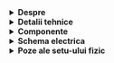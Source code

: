 <details>
  <summary> <b> Despre </b> </summary>

  ## Descrierea temei:
  
  - Aceasta tema simuleaza un joc TypeRacer.
  - Jocul va implica utilizarea unor componente hardware de bază, cum ar fi un LED RGB pentru a indica starea jocului și butoane pentru a controla începutul și dificultatea jocului. De asemenea, vom implementa un algoritm simplu pentru generarea aleatoare a cuvintelor dintr-un dicționar predefinit, care va fi afișat utilizatorului pentru a fi tastat.
    
   </details>
   
   <details>
  <summary><b>Detalii tehnice</b></summary>

   ## 1. Detalii tehnice:
  -  Led-ul RGB reprezinta indicatorul de stare. In repaus led-ul va fi alb, iar la apasarea butonului de start va clipi timp de 3 secunde.
    
  -  Led-ul se va face verde sau rosu, in timpul unei runde, daca textul introdus este corect, respectiv gresit.
    
  -  Vom avea 2 butoane: 1. De start/stop 2. De dificultate

  -  Apasarea butonului de start/stop va initia/ va opri runda. Cand jocul este oprit, daca se apasa butonul de start, se va face o numaratoare inversa de 3 secunde pana la o noua runda.

  - Al doilea buton, de dificultate, indica viteza cu care apar cuvintele si functioneaza doar in repaus. Dificultatea poate fi : Easy/Medium/Hard.

  - Dictionarul de cuvinte va fi afisat in terminal random. In functie de corectitudinea cuvantului introdus, se va genera unul nou imediat, in caz contrar, se va astepta timpul stabilit de fiecare dificultate.

    </details>

    <details> 
  <summary><b>Componente</b></summary>
  
  ## Componentele folosite:
  
  -Arduino UNO (ATmega328P microcontroller)
  
  -1x LED RGB (pentru a semnaliza dacă cuvântul corect e scris greșit sau nu)
  
  -2x Butoane (pentru start/stop rundă și pentru selectarea dificultății)
  
  -5x Rezistoare (3x 220/330 ohm, 2x 1000 ohm)
  
  -Breadbord
  
  -Fire de legătură
</details>

<details>
  <summary> <b> Schema electrica </b> </summary>

  ## Schema electrica a circuitului implementat pe WOWKI

 ![Simulator_tema2](https://github.com/user-attachments/assets/247e52a6-e335-4d5a-8acd-8ade31bd964a)

  ##
</details>

<details>
  <summary> <b> Poze ale setu-ului fizic </b> </summary>
  
## Setup-ul fizic

![WhatsApp Image 2024-11-05 at 19 38 38_cb9166f5](https://github.com/user-attachments/assets/a8a9b520-1c36-4357-83e0-382f435c5283)
![WhatsApp Image 2024-11-05 at 19 38 41_482b780f](https://github.com/user-attachments/assets/9deb3889-a7e4-43c0-a701-7f9c00f2703f)
![WhatsApp Image 2024-11-05 at 19 38 32_7b1c5cbf](https://github.com/user-attachments/assets/4349140d-b58c-46c9-a460-eecc3940c6c9)

##

</details>



